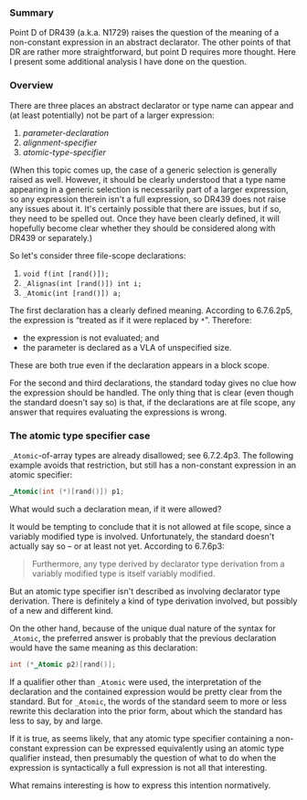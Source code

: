 ### Summary

Point D of DR439 (a.k.a. N1729) raises the question of the meaning of a
non-constant expression in an abstract declarator. The other points of that DR
are rather more straightforward, but point D requires more thought. Here I
present some additional analysis I have done on the question.

### Overview

There are three places an abstract declarator or type name can appear and (at
least potentially) not be part of a larger expression:

1. *parameter-declaration*
2. *alignment-specifier*
3. *atomic-type-specifier*

(When this topic comes up, the case of a generic selection is generally raised
as well. However, it should be clearly understood that a type name appearing in
a generic selection is necessarily part of a larger expression, so any
expression therein isn't a full expression, so DR439 does not raise any issues
about it. It's certainly possible that there are issues, but if so, they need to
be spelled out. Once they have been clearly defined, it will hopefully become
clear whether they should be considered along with DR439 or separately.)

So let's consider three file-scope declarations:

1. `void f(int [rand()]);`
2. `_Alignas(int [rand()]) int i;`
3. `_Atomic(int [rand()]) a;`

The first declaration has a clearly defined meaning. According to 6.7.6.2p5, the
expression is “treated as if it were replaced by `*`”. Therefore:

* the expression is not evaluated; and
* the parameter is declared as a VLA of unspecified size.

These are both true even if the declaration appears in a block scope.

For the second and third declarations, the standard today gives no clue how the
expression should be handled. The only thing that is clear (even though the
standard doesn't say so) is that, if the declarations are at file scope, any
answer that requires evaluating the expressions is wrong.

### The atomic type specifier case

`_Atomic`-of-array types are already disallowed; see 6.7.2.4p3. The following
example avoids that restriction, but still has a non-constant expression in an
atomic specifier:

```c
_Atomic(int (*)[rand()]) p1;
```

What would such a declaration mean, if it were allowed?

It would be tempting to conclude that it is not allowed at file scope, since a
variably modified type is involved. Unfortunately, the standard doesn't actually
say so – or at least not yet. According to 6.7.6p3:

> Furthermore, any type derived by declarator type derivation from a variably
> modified type is itself variably modified.

But an atomic type specifier isn't described as involving declarator type
derivation. There is definitely a kind of type derivation involved, but possibly
of a new and different kind.

On the other hand, because of the unique dual nature of the syntax for
`_Atomic`, the preferred answer is probably that the previous declaration would
have the same meaning as this declaration:

```c
int (*_Atomic p2)[rand()];
```

If a qualifier other than `_Atomic` were used, the interpretation of the
declaration and the contained expression would be pretty clear from the
standard. But for `_Atomic`, the words of the standard seem to more or less
rewrite this declaration into the prior form, about which the standard has less
to say, by and large.

If it is true, as seems likely, that any atomic type specifier containing a
non-constant expression can be expressed equivalently using an atomic type
qualifier instead, then presumably the question of what to do when the
expression is syntactically a full expression is not all that interesting.

What remains interesting is how to express this intention normatively.
